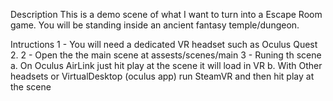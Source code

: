 Description
This is a demo scene of what I want to turn into a Escape Room game. 
You will be standing inside an ancient fantasy temple/dungeon.

Intructions
1 - You will need a dedicated VR headset such as Oculus Quest 2.
2 - Open the the main scene at assests/scenes/main
3 - Runing th scene
	a. On Oculus AirLink just hit play at the scene it will load in VR
	b. With Other headsets or VirtualDesktop (oculus app) run SteamVR and then hit play at the scene